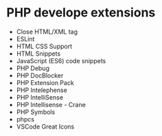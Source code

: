 # PHP develope extensions
- Close HTML/XML tag
- ESLint
- HTML CSS Support
- HTML Snippets
- JavaScript (ES6) code snippets
- PHP Debug
- PHP DocBlocker
- PHP Extension Pack
- PHP Intelephense
- PHP IntelliSense
- PHP Intellisense - Crane
- PHP Symbols
- phpcs
- VSCode Great Icons

